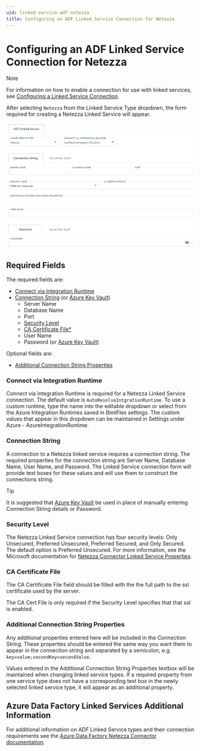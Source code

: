 ```yaml
---
uid: linked-service-adf-netezza
title: Configuring an ADF Linked Service Connection for Netezza
---
```

# Configuring an ADF Linked Service Connection for Netezza

> [!NOTE]
> For information on how to enable a connection for use with linked services, see [Configuring a Linked Service Connection](create-linked-service-connection.md).

[//]: # (TODO List of stages, connection types, and system types that can use Netezza)

After selecting `Netezza` from the Linked Service Type dropdown, the form required for creating a Netezza Linked Service will appear.

![Netezza Linked Service Form](images/bimlflex-ss-app-connections-adf-netezza-form.png "Netezza Linked Service Form")

## Required Fields

The required fields are:

+ [Connect via Integration Runtime](#connect-via-integration-runtime)
+ [Connection String](#connection-string) (or [Azure Key Vault](create-linked-service-connection.md))
  + Server Name
  + Database Name
  + Port
  + [Security Level](#security-level)
  + [CA Certificate File*](#ca-certificate-file)
  + User Name
  + Password (or [Azure Key Vault](create-linked-service-connection.md))

Optional fields are:

+ [Additional Connection String Properties](#additional-connection-string-properties)

### Connect via Integration Runtime

Connect via Integration Runtime is required for a Netezza Linked Service connection. The default value is `AutoResolveIntgrationRuntime`. To use a custom runtime, type the name into the editable dropdown or select from the Azure Integration Runtimes saved in BimlFlex settings. The custom values that appear in this dropdown can be maintained in Settings under Azure - AzureIntegrationRuntime.

### Connection String

A connection to a Netezza linked service requires a connection string. The required properties for the connection string are Server Name, Database Name, User Name, and Password. The Linked Service connection form will provide text boxes for these values and will use them to construct the connections string.

> [!TIP]
> It is suggested that [Azure Key Vault](linked-service-azure-key-vault.md) be used in place of manually entering Connection String details or Password.

### Security Level

The Netezza Linked Service connection has four security levels: Only Unsecured, Preferred Unsecured, Preferred Secured, and Only Secured. The default option is Preferred Unsecured. For more information, see the Microsoft documentation for [Netezza Connector Linked Service Properties](https://docs.microsoft.com/en-us/azure/data-factory/connector-netezza#linked-service-properties).

### CA Certificate File

The CA Certificate File field should be filled with the the full path to the ssl certificate used by the server.

The CA Cert File is only required if the Security Level specifies that that ssl is enabled.

### Additional Connection String Properties

Any additional properties entered here will be included in the Connection String. These properties should be entered the same way you want them to appear in the connection string and separated by a semicolon, e.g. `key=value;secondKey=secondValue`.

Values entered in the Additional Connection String Properties textbox will be maintained when changing linked service types. If a required property from one service type does not have a corresponding text box in the newly selected linked service type, it will appear as an additional property.

## Azure Data Factory Linked Services Additional Information

For additional information on ADF Linked Service types and their connection requirements see the [Azure Data Factory Netezza Connector documentation](https://docs.microsoft.com/en-us/azure/data-factory/connector-netezza).
